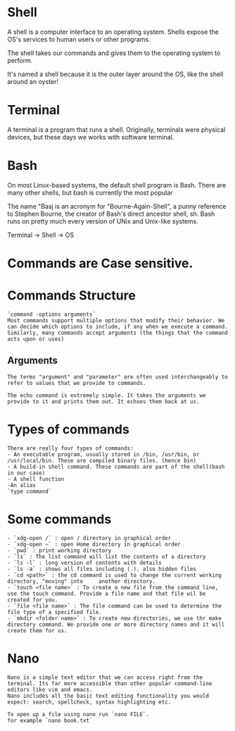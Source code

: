 # Shell
A shell is a computer interface to an operating system. 
Shells expose the OS's services to human users or other programs.

The shell takes our commands and gives them to the operating system to perform.

It's named a shell because it is the outer layer around the OS, like the shell around an oyster!

# Terminal
A terminal is a program that runs a shell. Originally, terminals were physical devices, but these days we works with software terminal. 

# Bash
On most Linux-based systems, the default shell program is Bash. There are many other shells, but bash is currently the most popular

The name "Basj is an acronym for "Bourne-Again-Shell", a punny reference to Stephen Bourne, the creator of Bash's direct ancestor shell, sh.
Bash runs on pretty much every version of UNix and Unix-like systems.

Terminal -> Shell -> OS

# Commands are Case sensitive. 

# Commands Structure
    `command -options arguments`
    Most commands support multiple options that modify their behavior. We can decide which options to include, if any when we execute a command.
    Similarly, many commands accept arguments (the things that the command acts upon or uses)
## Arguments
    The terms "argument" and "parameter" are often used interchangeably to refer to values that we provide to commands.

    The echo command is extremely simple. It takes the arguments we provide to it and prints them out. It echoes them back at us. 
# Types of commands
    There are really four types of commands:
    - An executable program, usually stored in /bin, /usr/bin, or /usr/local/bin. These are compiled binary files. (hence bin)
    - A build-in shell command. These commands are part of the shell(bash in our case)
    - A shell function
    -An alias
    `type command`


# Some commands
    - `xdg-open /` : open / directory in graphical order
    - `xdg-open ~` : open Home directory in graphical order
    - `pwd` : print working directory
    - `ls` : The list command will list the contents of a directory
    - `ls -l` : long version of contents with details
    - `ls -a` : shows all files including (.). also hidden files 
    - `cd <path>` : the cd command is used to change the current working directory, "moving" into     another directory.
    - `touch <file name>` : To create a new file from the command line, use the touch command. Provide a file name and that file wil be created for you.
    - `file <file name>` : The file command can be used to determine the file type of a specified file.
    - `mkdir <folder name>` : To create new directories, we use thr make directory command. We provide one or more directory names and it will create them for us.
    
# Nano
    Nano is a simple text editor that we can access right from the terminal. Its far more accessible than other popular command-line editors like vim and emacs.
    Nano includes all the basic text editing functionality you would expect: search, spellcheck, syntax highlighting etc.
    
    To open up a file using nano run `nano FILE`. 
    for example `nano book.txt`